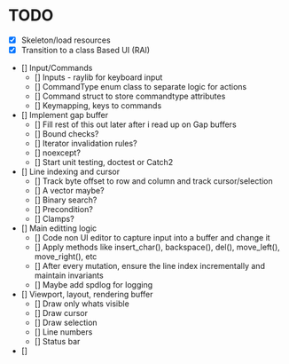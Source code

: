 # TODO

- [x] Skeleton/load resources
- [x] Transition to a class Based UI (RAI)
- [] Input/Commands
    - [] Inputs - raylib for keyboard input
    - [] CommandType enum class to separate logic for actions
    - [] Command struct to store commandtype attributes
    - [] Keymapping, keys to commands
- [] Implement gap buffer
    - [] Fill rest of this out later after i read up on Gap buffers
    - [] Bound checks?
    - [] Iterator invalidation rules?
    - [] noexcept?
    - [] Start unit testing, doctest or Catch2
- [] Line indexing and cursor
    - [] Track byte offset to row and column and track cursor/selection
    - [] A vector maybe?
    - [] Binary search?
    - [] Precondition?
    - [] Clamps?
- [] Main editting logic
    - [] Code non UI editor to capture input into a buffer and change it
    - [] Apply methods like insert_char(), backspace(), del(), move_left(), move_right(), etc
    - [] After every mutation, ensure the line index incrementally and maintain invariants
    - [] Maybe add spdlog for logging
- [] Viewport, layout, rendering buffer
    - [] Draw only whats visible
    - [] Draw cursor
    - [] Draw selection
    - [] Line numbers
    - [] Status bar
- [] 